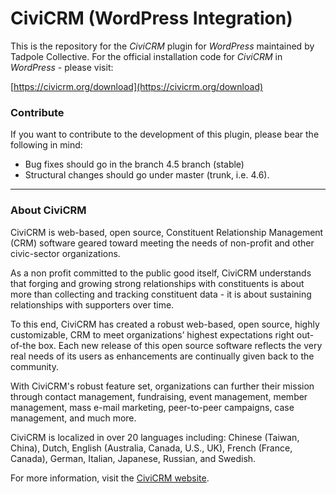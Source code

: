 CiviCRM (WordPress Integration)
===============================

This is the repository for the *CiviCRM* plugin for *WordPress* maintained by Tadpole Collective. For the official installation code for  *CiviCRM* in *WordPress* -  please visit:

[https://civicrm.org/download](https://civicrm.org/download)

### Contribute ###

If you want to contribute to the development of this plugin, please bear the following in mind:

* Bug fixes should go in the branch 4.5 branch (stable)
* Structural changes should go under master (trunk, i.e. 4.6).

----

### About CiviCRM ###

CiviCRM is web-based, open source, Constituent Relationship Management (CRM) software geared toward meeting the needs of non-profit and other civic-sector organizations.

As a non profit committed to the public good itself, CiviCRM understands that forging and growing strong relationships with constituents is about more than collecting and tracking constituent data - it is about sustaining relationships with supporters over time.

To this end, CiviCRM has created a robust web-based, open source, highly customizable, CRM to meet organizations’ highest expectations right out-of-the box. Each new release of this open source software reflects the very real needs of its users as enhancements are continually given back to the community.

With CiviCRM's robust feature set, organizations can further their mission through contact management, fundraising, event management, member management, mass e-mail marketing, peer-to-peer campaigns, case management, and much more.

CiviCRM is localized in over 20 languages including: Chinese (Taiwan, China), Dutch, English (Australia, Canada, U.S., UK), French (France, Canada), German, Italian, Japanese, Russian, and Swedish.

For more information, visit the [CiviCRM website](https://civicrm.org).